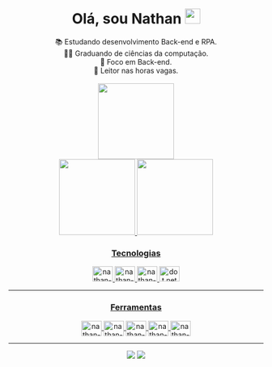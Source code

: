<div>

<h1 align="center">Olá, sou Nathan <img src="https://raw.githubusercontent.com/MartinHeinz/MartinHeinz/master/wave.gif" width="30px"></h1>

<div align="center">
	📚 Estudando desenvolvimento Back-end e RPA.<br>
	👨‍🎓 Graduando de ciências da computação.<br>
	🎯 Foco em Back-end.<br>
	📖 Leitor nas horas vagas.<br>
</div>

</div>

<br>

<div align="center">
  <a href="https://github.com/nathan-fontenele">
  <img height="150em" src="https://github-readme-streak-stats.herokuapp.com?user=nathan-fontenele&theme=rose-pine&locale=pt_BR&date_format=j%20M%5B%20Y%5D&exclude_days=Sun%2CSat"><br>
  <img height="150em" src="https://github-readme-stats.vercel.app/api?username=nathan-fontenele&show_icons=true&theme=rose_pine&include_all_commits=true&count_private=true"/>
  <img height="150em" src="https://github-readme-stats.vercel.app/api/top-langs/?username=nathan-fontenele&layout=compact&langs_count=7&theme=rose_pine"/>

	  
</div>

<!--Linguagens utilizadas-->
<div>

  <h3 align="center"> Tecnologias</h3>
	<div align="center">
	  <img alt="nathan-HTML" height="30" width="40" src="https://cdn.jsdelivr.net/gh/devicons/devicon/icons/html5/html5-plain.svg">
	  <img alt="nathan-CSS" height="30" width="40" src="https://cdn.jsdelivr.net/gh/devicons/devicon/icons/css3/css3-plain.svg">
	  <img alt="nathan-Csharp" height="30" width="40" src="https://cdn.jsdelivr.net/gh/devicons/devicon/icons/csharp/csharp-plain.svg">
	<img alt="dot net framework icon" height="30" width="40" src="https://cdn.jsdelivr.net/gh/devicons/devicon/icons/dot-net/dot-net-plain.svg"/>
	</div>
	
  ---

  <h3 align="center">Ferramentas</h3>
	  <div align="center">
	    <img align="center" alt="nathan-Vscode" height="30" width="40" src="https://cdn.jsdelivr.net/gh/devicons/devicon/icons/vscode/vscode-original.svg">
	  <img align="center" alt="nathan-VS" height="30" width="40" src="https://cdn.jsdelivr.net/gh/devicons/devicon/icons/visualstudio/visualstudio-plain.svg" />
	  <img align="center" alt="nathan-Github" height="30" width="40" src="https://cdn.jsdelivr.net/gh/devicons/devicon/icons/github/github-original.svg" />
	    <img align="center" alt="nathan-Github" height="30" width="40" src="https://cdn.jsdelivr.net/gh/devicons/devicon/icons/git/git-original.svg" />
	  <img align="center" alt="nathan-Github" height="30" width="40" src="https://cdn.jsdelivr.net/gh/devicons/devicon/icons/figma/figma-original.svg" />
	  </div>
</div>
  
 ---
 
<!--Redes sociais-->  
<div align="center"> 
  <a href="https://www.linkedin.com/in/nathan-gomes-perfil/" target="_blank"><img src="https://img.shields.io/badge/LinkedIn-0077B5?style=for-the-badge&logo=linkedin&logoColor=white" target="_blank"></a> 
  <a href="https://mailto:nathangf60@outlook.com/" target="_blank"><img src="https://img.shields.io/badge/Microsoft_Outlook-0078D4?style=for-the-badge&logo=microsoft-outlook&logoColor=white" target="_blank"></a> 
</div>
